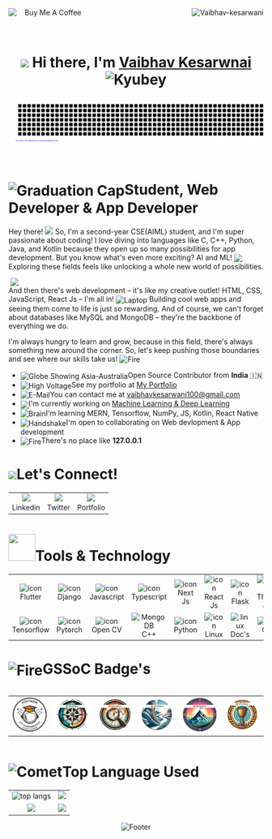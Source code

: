 <div align="center">
<p> <img align="right" src="https://komarev.com/ghpvc/?username=Vaibhav-kesarwani&label=Profile%20views&color=0e75b6&style=flat&abbreviated=true" alt="Vaibhav-kesarwani" /> </p>
<a href="https://www.buymeacoffee.com/vaibhavKesarwani" target="_blank"><img align="left" src="https://cdn.buymeacoffee.com/buttons/v2/default-yellow.png" alt="Buy Me A Coffee" width="160" /></a>
</div>

</br></br></br>
<h1 align="center"><img src="https://emojis.slackmojis.com/emojis/images/1531849430/4246/blob-sunglasses.gif?1531849430" width="50"/> Hi there, I'm <a href="https://www.linkedin.com/in/vaibhav-kesarwani-9b5b35252/">Vaibhav Kesarwnai</a> <img height="40" alt="Kyubey" src="https://raw.githubusercontent.com/innng/innng/master/assets/kyubey.gif"/></h1>
<!-- <h1><img src="https://emojis.slackmojis.com/emojis/images/1531849430/4246/blob-sunglasses.gif?1531849430" width="50"/> Hi ɪ'ᴍ Vaibhav! </h1> -->
<!-- <img  alt="portfolio" width="100%" src="https://miro.medium.com/v2/resize:fit:1400/0*s7-847-cMWNrfnyH.gif"> -->

![gitartwork](gitartwork.svg)

<br /> 



<h1> <img src="https://raw.githubusercontent.com/Tarikul-Islam-Anik/Animated-Fluent-Emojis/master/Emojis/Objects/Graduation%20Cap.png" alt="Graduation Cap" width="53" height="53" align="center" />Student, Web Developer & App Developer </h1>

Hey there! <img src="https://emojis.slackmojis.com/emojis/images/1531849430/4246/blob-sunglasses.gif?1531849430" width="30"/> So, I'm a second-year CSE(AIML) student, and I'm super passionate about coding! I love diving into languages like C, C++, Python, Java, and Kotlin because they open up so many possibilities for app development. But you know what's even more exciting? AI and ML! <img src="https://github.com/Anmol-Baranwal/Cool-GIFs-For-GitHub/assets/74038190/fa83eeb9-f4e2-4d85-93f0-688af11babf8" width="30" align="center"> Exploring these fields feels like unlocking a whole new world of possibilities.

<div>
<img src="https://user-images.githubusercontent.com/74038190/225813708-98b745f2-7d22-48cf-9150-083f1b00d6c9.gif" width="500" align="right">
</div>

And then there's web development – it's like my creative outlet! HTML, CSS, JavaScript, React Js – I'm all in! <img src="https://raw.githubusercontent.com/Tarikul-Islam-Anik/Animated-Fluent-Emojis/master/Emojis/Objects/Laptop.png" alt="Laptop" width="30" align="center" /> Building cool web apps and seeing them come to life is just so rewarding. And of course, we can't forget about databases like MySQL and MongoDB – they're the backbone of everything we do.

I'm always hungry to learn and grow, because in this field, there's always something new around the corner. So, let's keep pushing those boundaries and see where our skills take us! <img src="https://raw.githubusercontent.com/Tarikul-Islam-Anik/Animated-Fluent-Emojis/master/Emojis/Travel%20and%20places/Fire.png" alt="Fire" width="30" height="30" align="center" />

* <img src="https://raw.githubusercontent.com/Tarikul-Islam-Anik/Animated-Fluent-Emojis/master/Emojis/Travel%20and%20places/Globe%20Showing%20Asia-Australia.png" alt="Globe Showing Asia-Australia" width="30" align="center" />Open Source Contributor from ****India**** 🇮🇳
* <img src="https://raw.githubusercontent.com/Tarikul-Islam-Anik/Animated-Fluent-Emojis/master/Emojis/Travel%20and%20places/High%20Voltage.png" alt="High Voltage" width="30" align="center" />See my portfolio at [My Portfolio](https://vaibhavkesarwani.vercel.app/)
* <img src="https://raw.githubusercontent.com/Tarikul-Islam-Anik/Animated-Fluent-Emojis/master/Emojis/Objects/E-Mail.png" alt="E-Mail" width="30" align="center" />You can contact me at [vaibhavkesarwani100@gmail.com](mailto:vaibhavkesarwani100@gmail.com)
* <img src="https://github.com/Anmol-Baranwal/Cool-GIFs-For-GitHub/assets/74038190/2c0eef4b-7b75-42bd-9722-4bea97a2d532" width="30" align="center">I'm currently working on [Machine Learning & Deep Learning](https://en.wikipedia.org/wiki/Machine_learning)
* <img src="https://raw.githubusercontent.com/Tarikul-Islam-Anik/Animated-Fluent-Emojis/master/Emojis/Hand%20gestures/Brain.png" alt="Brain" width="30" align="center" />I'm learning MERN, Tensorflow, NumPy, JS, Kotlin, React Native
* <img src="https://user-images.githubusercontent.com/74038190/216120981-b9507c36-0e04-4469-8e27-c99271b45ba5.png" alt="Handshake" width="30" align="center" />I'm open to collaborating on Web devlopment & App development
* <img src="https://raw.githubusercontent.com/Tarikul-Islam-Anik/Animated-Fluent-Emojis/master/Emojis/Travel%20and%20places/Fire.png" alt="Fire" width="30" align="center" />There's no place like **127.0.0.1**



<h1><img src="https://raw.githubusercontent.com/ShahriarShafin/ShahriarShafin/main/Assets/handshake.gif" width="90px" style="max-width: 100%; user-select: auto;">Let's Connect! </h1>

<table align="" class="table table-dark">
  <tr bg-dark>
    <td align="center" widht=90>
        <a href="https://www.linkedin.com/in/vaibhav-kesarwani-9b5b35252/" target="_blank">
            <img src="https://skillicons.dev/icons?i=linkedin" />
        </a>
      <br>Linkedin
    </td>
    <td align="center" widht=90>
        <a href="https://twitter.com/Vaibhav_k__" target="_blank">
            <img src="https://skillicons.dev/icons?i=twitter" />
        </a>
        <br>Twitter
    </td>
    <td align="center" widht=90>
        <a href="https://vaibhavkesarwani.vercel.app/" target="_blank">
            <img src="https://user-images.githubusercontent.com/74038190/212284087-bbe7e430-757e-4901-90bf-4cd2ce3e1852.gif" width="50">
        </a>
        <br>Portfolio
    </td>
  </tr>
</table>
 
<h1><img src="https://media.tenor.com/Pnb_hVWq2sgAAAAj/on-process-dig.gif" width="53" height="53"/>Tools & Technology </h1>

<table align="center" class="table table-dark">
  <tr bg-dark>
    <td align="center" widht="90">
      <img src="https://skillicons.dev/icons?i=flutter" alt="icon" width="55" height="55" />
      <br>Flutter
    </td>
    <td align="center" widht="90">
      <img src="https://skillicons.dev/icons?i=django" alt="icon" width="55" height="55" />
      <br>Django
    </td>
    <td align="center" widht="90">
      <img src="https://skillicons.dev/icons?i=js" alt="icon" width="55" height="55" />
      <br>Javascript
    </td>
    <td align="center" width="90">
      <img src="https://skillicons.dev/icons?i=ts" alt="icon" width="55" height="55" />
      <br>Typescript
    </td>
    <td align="center" width="90">
      <img src="https://skillicons.dev/icons?i=nextjs" alt="icon" width="55" height="55" />
      <br>Next Js
    </td>
    <td align="center" widht="90">
      <img src="https://skillicons.dev/icons?i=react" alt="icon" width="55" height="55" />
      <br>React Js
    </td>
    <td align="center" width="90">
      <img src="https://skillicons.dev/icons?i=flask" alt="icon" width="55" height="55" />
      <br>Flask
    </td>
    <td align="center" width="90">
      <img src="https://skillicons.dev/icons?i=threejs" width="55" height="55" alt="icon" />
      <br>Three Js
    </td>
  </tr>
  <tr>
     <td align="center" width="90">
      <img src="https://skillicons.dev/icons?i=tensorflow" alt="icon" width="55" height="55" />
      <br>Tensorflow
    </td>
    <td align="center" width="90">
      <img src="https://skillicons.dev/icons?i=pytorch" alt="icon" width="55" height="55" />
      <br>Pytorch
    </td>
    <td align="center" width="90">
      <img src="https://skillicons.dev/icons?i=opencv" alt="icon" width="55" height="55" />
      <br>Open CV
    </td>
    <td align="center" width="90">
      <img src="https://skillicons.dev/icons?i=cpp" width="55" height="55" alt="MongoDB" />
      <br>C++
    </td>
    <td align="center" widht=90>
      <img src="https://skillicons.dev/icons?i=python" alt="icon" width="55" height="55" />
      <br>Python
    </td>
    <td align="center" widht=90>
      <img src="https://skillicons.dev/icons?i=linux" alt="icon" width="55" height="55" />
      <br>Linux
    </td>
    <td align="center" width="90">
      <img src="https://skillicons.dev/icons?i=md" width="55" height="55" alt="linux" />
      <br>Doc's
    </td>
    <td align="center" width="90">
      <img src="https://skillicons.dev/icons?i=git" width="55" height="55" alt="md" />
      <br>Git
    </td>
  </tr>
</table>

<h1><img src="https://raw.githubusercontent.com/Tarikul-Islam-Anik/Animated-Fluent-Emojis/master/Emojis/Travel%20and%20places/Fire.png" alt="Fire" width="53" height="53" align="center" />GSSoC Badge's</h1>

<!--<table align="center" class="table table-dark">
    <tr bg-dark>
        <td align="center">
          <img src="https://github-production-user-asset-6210df.s3.amazonaws.com/116189379/352766673-3b603300-5248-4822-be5d-a62da709806d.png?X-Amz-Algorithm=AWS4-HMAC-SHA256&X-Amz-Credential=AKIAVCODYLSA53PQK4ZA%2F20240728%2Fus-east-1%2Fs3%2Faws4_request&X-Amz-Date=20240728T015727Z&X-Amz-Expires=300&X-Amz-Signature=dfdefa7e804ac79a94ddeb194a0470387f383d3586751ac702c999487281b45a&X-Amz-SignedHeaders=host&actor_id=116189379&key_id=0&repo_id=727300451" width="200" />
        </td>
        <td align="center">
          <img src="https://github-production-user-asset-6210df.s3.amazonaws.com/30715153/334789435-f3045ade-446f-46d8-a730-05f9f2ca9ecf.png?X-Amz-Algorithm=AWS4-HMAC-SHA256&X-Amz-Credential=AKIAVCODYLSA53PQK4ZA%2F20240727%2Fus-east-1%2Fs3%2Faws4_request&X-Amz-Date=20240727T040448Z&X-Amz-Expires=300&X-Amz-Signature=303f23bb62e8604f551a313d7de01304a3f55887b9d68b72e54d9c7dbca4e21c&X-Amz-SignedHeaders=host&actor_id=116189379&key_id=0&repo_id=378841874" />
        </td>
        <td align="center">
          <img src="https://github-production-user-asset-6210df.s3.amazonaws.com/30715153/334807053-9666dc59-e8d8-4273-b110-ce4f26e2f3b2.png?X-Amz-Algorithm=AWS4-HMAC-SHA256&X-Amz-Credential=AKIAVCODYLSA53PQK4ZA%2F20240727%2Fus-east-1%2Fs3%2Faws4_request&X-Amz-Date=20240727T040554Z&X-Amz-Expires=300&X-Amz-Signature=638798a6e72e5bfacade742602b60035cdac4ec62c0037308e2c6a3a92e53b00&X-Amz-SignedHeaders=host&actor_id=116189379&key_id=0&repo_id=378841874" />
        </td>
        <td align="center">
          <img src="https://github-production-user-asset-6210df.s3.amazonaws.com/30715153/334808148-74e579a0-a2b4-4010-9c8c-271a51cc441d.png?X-Amz-Algorithm=AWS4-HMAC-SHA256&X-Amz-Credential=AKIAVCODYLSA53PQK4ZA%2F20240727%2Fus-east-1%2Fs3%2Faws4_request&X-Amz-Date=20240727T040555Z&X-Amz-Expires=300&X-Amz-Signature=5ea25b66526ea0ba5b1ac09c6b36cbf347ef368a3d322b9d29fb888e05f293ab&X-Amz-SignedHeaders=host&actor_id=116189379&key_id=0&repo_id=378841874" />
      </td>
      <td align="center">
          <img src="https://github-production-user-asset-6210df.s3.amazonaws.com/30715153/334809938-93a7cce8-595b-4c65-83fb-c3e92241f0ff.png?X-Amz-Algorithm=AWS4-HMAC-SHA256&X-Amz-Credential=AKIAVCODYLSA53PQK4ZA%2F20240728%2Fus-east-1%2Fs3%2Faws4_request&X-Amz-Date=20240728T015217Z&X-Amz-Expires=300&X-Amz-Signature=eada69e4f3f917d8979b00ef62613e535708f4f5e614d58725af7ddf5d03ebd1&X-Amz-SignedHeaders=host&actor_id=116189379&key_id=0&repo_id=378841874" />
      </td>
      <td align="center">
          <img src="https://github-production-user-asset-6210df.s3.amazonaws.com/30715153/334811008-2274e5cd-fb05-43fc-a939-3e18ca881c1b.png?X-Amz-Algorithm=AWS4-HMAC-SHA256&X-Amz-Credential=AKIAVCODYLSA53PQK4ZA%2F20240728%2Fus-east-1%2Fs3%2Faws4_request&X-Amz-Date=20240728T015221Z&X-Amz-Expires=300&X-Amz-Signature=e7b4599fef4236692e2cb672225109aff7b2bd04a06b701f038b387bbb1775ae&X-Amz-SignedHeaders=host&actor_id=116189379&key_id=0&repo_id=378841874" />
      </td>
    </tr>
</table> -->

<div style='display:flex; align-items:center; gap: 10px;' align='center'>
  <table>
    <tr>
      <td><img src="https://raw.githubusercontent.com/girlscript/gssoc-website-new/main/public/badges/postman.png" width="200px" /></td>
  <td><img src="https://github.com/girlscript/gssoc-website-new/blob/main/public/badges/1.png" width="200px" /></td>
  <td><img src="https://github.com/girlscript/gssoc-website-new/blob/main/public/badges/2.png" width="200px" /></td>
  <td><img src="https://github.com/girlscript/gssoc-website-new/blob/main/public/badges/3.png" width="200px" /></td>
  <td><img src="https://github.com/girlscript/gssoc-website-new/blob/main/public/badges/4.png" width="200px" /></td>
  <td><img src="https://github.com/girlscript/gssoc-website-new/blob/main/public/badges/5.png" width="200px" /></td>
<!--   <img src="https://github.com/girlscript/gssoc-website-new/blob/main/public/badges/6.png" width="200px" /> -->
<!--   <img src="https://github.com/girlscript/gssoc-website-new/blob/main/public/badges/7.png" width="200px" /> -->
<!--   <img src="https://github.com/girlscript/gssoc-website-new/blob/main/public/badges/8.png" width="200px" /> -->
      </tr>
  </table>
</div>
  
 <h1><img src="https://raw.githubusercontent.com/Tarikul-Islam-Anik/Animated-Fluent-Emojis/master/Emojis/Travel%20and%20places/Comet.png" alt="Comet" width="53" height="53" />Top Language Used </h1>
 

<table align="center" class="table table-dark">
    <tr bg-dark>
        <td align="center">
            <img src="https://github-readme-stats-salesp07.vercel.app/api/top-langs/?username=Vaibhav-kesarwani&hide=HTML,css,scss,cmake&langs_count=8&layout=compact&theme=highcontrast&border_radius=10&size_weight=0.5&count_weight=0.5&exclude_repo=github-readme-stats" alt="top langs" />            
        </td>
        <td align="center">
            <img src="https://github-readme-stats.vercel.app/api?username=Vaibhav-kesarwani&show_icons=true&theme=highcontrast" />
        </td>
    </tr>
    <tr bg-dark>
        <td align="center">
            <img src="https://github-readme-streak-stats.herokuapp.com/?user=Vaibhav-kesarwani&theme=highcontrast" />
        </td>
        <td align="center">
          <img src="http://github-profile-summary-cards.vercel.app/api/cards/productive-time?username=Vaibhav-kesarwani&theme=highcontrast"  />
        </td>
    </tr>
</table>

<p align="center">
  <img src="https://capsule-render.vercel.app/api?type=waving&color=gradient&height=60&section=footer" alt="Footer"/>
</p>
